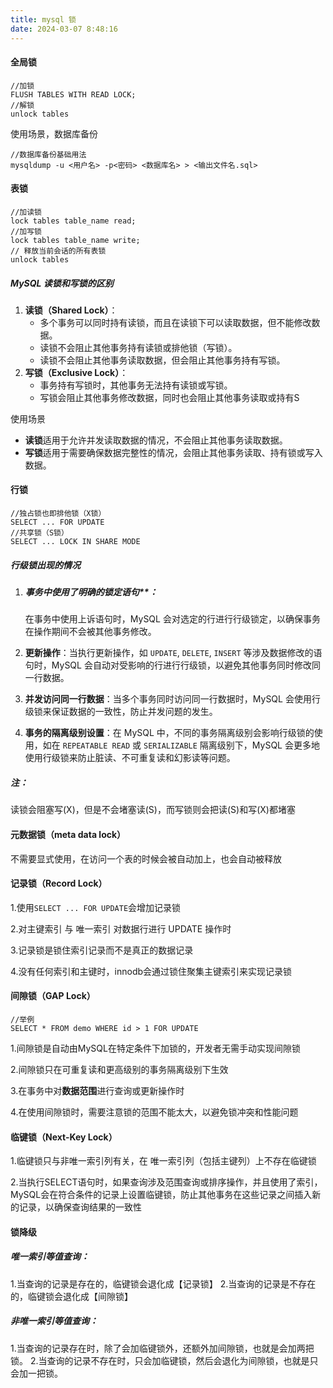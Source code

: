 ```yaml
---
title: mysql 锁
date: 2024-03-07 8:48:16
---
```


#### 全局锁

```mysql
//加锁
FLUSH TABLES WITH READ LOCK;
//解锁
unlock tables
```

使用场景，数据库备份

```mysql
//数据库备份基础用法
mysqldump -u <用户名> -p<密码> <数据库名> > <输出文件名.sql>
```

#### 表锁

```mysql
//加读锁
lock tables table_name read;
//加写锁
lock tables table_name write;
// 释放当前会话的所有表锁
unlock tables
```

##### MySQL 读锁和写锁的区别

1. **读锁（Shared Lock）**：
   - 多个事务可以同时持有读锁，而且在读锁下可以读取数据，但不能修改数据。
   - 读锁不会阻止其他事务持有读锁或排他锁（写锁）。
   - 读锁不会阻止其他事务读取数据，但会阻止其他事务持有写锁。
2. **写锁（Exclusive Lock）**：
   - 事务持有写锁时，其他事务无法持有读锁或写锁。
   - 写锁会阻止其他事务修改数据，同时也会阻止其他事务读取或持有S

使用场景

- **读锁**适用于允许并发读取数据的情况，不会阻止其他事务读取数据。
- **写锁**适用于需要确保数据完整性的情况，会阻止其他事务读取、持有锁或写入数据。

#### 行锁

```mysql
//独占锁也即排他锁（X锁）
SELECT ... FOR UPDATE
//共享锁（S锁）
SELECT ... LOCK IN SHARE MODE
```

##### 行级锁出现的情况

1. ##### 事务中使用了明确的锁定语句**：

   在事务中使用上诉语句时，MySQL 会对选定的行进行行级锁定，以确保事务在操作期间不会被其他事务修改。

2. **更新操作**：当执行更新操作，如 `UPDATE`, `DELETE`, `INSERT` 等涉及数据修改的语句时，MySQL 会自动对受影响的行进行行级锁，以避免其他事务同时修改同一行数据。

3. **并发访问同一行数据**：当多个事务同时访问同一行数据时，MySQL 会使用行级锁来保证数据的一致性，防止并发问题的发生。

4. **事务的隔离级别设置**：在 MySQL 中，不同的事务隔离级别会影响行级锁的使用，如在 `REPEATABLE READ` 或 `SERIALIZABLE` 隔离级别下，MySQL 会更多地使用行级锁来防止脏读、不可重复读和幻影读等问题。

##### 注：

读锁会阻塞写(X)，但是不会堵塞读(S)，而写锁则会把读(S)和写(X)都堵塞

#### 元数据锁（meta data lock）

不需要显式使用，在访问一个表的时候会被自动加上，也会自动被释放

#### 记录锁（Record Lock）

1.使用`SELECT ... FOR UPDATE`会增加记录锁

2.对主键索引 与 唯一索引 对数据行进行 UPDATE 操作时

3.记录锁是锁住索引记录而不是真正的数据记录

4.没有任何索引和主键时，innodb会通过锁住聚集主键索引来实现记录锁

#### 间隙锁（GAP Lock）

```mysql
//举例
SELECT * FROM demo WHERE id > 1 FOR UPDATE
```

1.间隙锁是自动由MySQL在特定条件下加锁的，开发者无需手动实现间隙锁

2.间隙锁只在可重复读和更高级别的事务隔离级别下生效

3.在事务中对**数据范围**进行查询或更新操作时

4.在使用间隙锁时，需要注意锁的范围不能太大，以避免锁冲突和性能问题

#### 临键锁（Next-Key Lock）

1.临键锁只与非唯一索引列有关，在 唯一索引列（包括主键列）上不存在临键锁

2.当执行SELECT语句时，如果查询涉及范围查询或排序操作，并且使用了索引，MySQL会在符合条件的记录上设置临键锁，防止其他事务在这些记录之间插入新的记录，以确保查询结果的一致性



#### 锁降级

##### **唯一索引等值查询：**

1.当查询的记录是存在的，临键锁会退化成【记录锁】 
2.当查询的记录是不存在的，临键锁会退化成【间隙锁】

##### **非唯一索引等值查询：**

1.当查询的记录存在时，除了会加临键锁外，还额外加间隙锁，也就是会加两把锁。
2.当查询的记录不存在时，只会加临键锁，然后会退化为间隙锁，也就是只会加一把锁。
